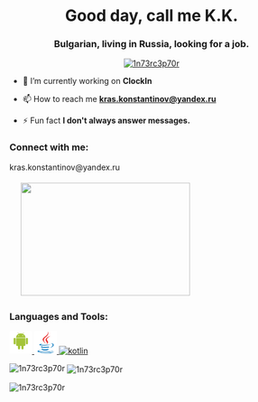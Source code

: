 <h1 align="center">Good day, call me K.K.</h1>
<h3 align="center">Bulgarian, living in Russia, looking for a job.</h3>

<p align="center">
  <a href="https://github.com/ryo-ma/github-profile-trophy">
    <img src="https://github-profile-trophy.vercel.app/?username=1n73rc3p70r" alt="1n73rc3p70r" />
  </a>


- 🔭 I’m currently working on **ClockIn**

- 📫 How to reach me **kras.konstantinov@yandex.ru**

- ⚡ Fun fact **I don't always answer messages.**

<h3 align="left">Connect with me:</h3> kras.konstantinov@yandex.ru
<p align="left">
</p>
<h5 align="left"In case you are writing to inquire about my code:</h5>
<p align="left">
  <img src="https://fictiontalk.com/wp-content/uploads/2021/08/5-gaming-companies-in-need-of-a-redemption-story.jpg" width="300" height="200" style="margin-left: 20px;"/>
</p>

<h3 align="left">Languages and Tools:</h3>
<p align="left"> <a href="https://developer.android.com" target="_blank" rel="noreferrer"> <img src="https://raw.githubusercontent.com/devicons/devicon/master/icons/android/android-original-wordmark.svg" alt="android" width="40" height="40"/> </a> <a href="https://www.java.com" target="_blank" rel="noreferrer"> <img src="https://raw.githubusercontent.com/devicons/devicon/master/icons/java/java-original.svg" alt="java" width="40" height="40"/> </a> <a href="https://kotlinlang.org" target="_blank" rel="noreferrer"> <img src="https://www.vectorlogo.zone/logos/kotlinlang/kotlinlang-icon.svg" alt="kotlin" width="40" height="40"/> </a> </p>

<p><img align="left" src="https://github-readme-stats.vercel.app/api/top-langs?username=1n73rc3p70r&show_icons=true&locale=en&layout=compact" alt="1n73rc3p70r" /></p>

<p>&nbsp;<img align="center" src="https://github-readme-stats.vercel.app/api?username=1n73rc3p70r&show_icons=true&locale=en" alt="1n73rc3p70r" /></p>

<p><img align="center" src="https://github-readme-streak-stats.herokuapp.com/?user=1n73rc3p70r&" alt="1n73rc3p70r" /></p>
